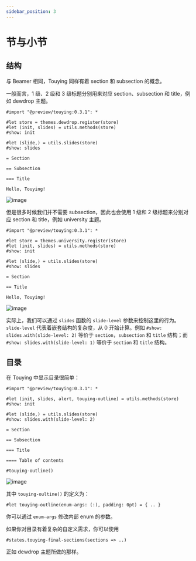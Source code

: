 ```yaml
---
sidebar_position: 3
---
```


# 节与小节

## 结构

与 Beamer 相同，Touying 同样有着 section 和 subsection 的概念。

一般而言，1 级、2 级和 3 级标题分别用来对应 section、subsection 和 title，例如 dewdrop 主题。

```typst
#import "@preview/touying:0.3.1": *

#let store = themes.dewdrop.register(store)
#let (init, slides) = utils.methods(store)
#show: init

#let (slide,) = utils.slides(store)
#show: slides

= Section

== Subsection

=== Title

Hello, Touying!
```

![image](https://github.com/touying-typ/touying/assets/34951714/1574e74d-25c1-418f-a84f-b974f42edae5)

但是很多时候我们并不需要 subsection，因此也会使用 1 级和 2 级标题来分别对应 section 和 title，例如 university 主题。

```typst
#import "@preview/touying:0.3.1": *

#let store = themes.university.register(store)
#let (init, slides) = utils.methods(store)
#show: init

#let (slide,) = utils.slides(store)
#show: slides

= Section

== Title

Hello, Touying!
```

![image](https://github.com/touying-typ/touying/assets/34951714/9dd77c98-9c08-4811-872e-092bbdebf394)

实际上，我们可以通过 `slides` 函数的 `slide-level` 参数来控制这里的行为。`slide-level` 代表着嵌套结构的复杂度，从 0 开始计算。例如 `#show: slides.with(slide-level: 2)` 等价于 `section`，`subsection` 和 `title` 结构；而 `#show: slides.with(slide-level: 1)` 等价于 `section` 和 `title` 结构。


## 目录

在 Touying 中显示目录很简单：

```typst
#import "@preview/touying:0.3.1": *

#let (init, slides, alert, touying-outline) = utils.methods(store)
#show: init

#let (slide,) = utils.slides(store)
#show: slides.with(slide-level: 2)

= Section

== Subsection

=== Title

==== Table of contents

#touying-outline()
```

![image](https://github.com/touying-typ/touying/assets/34951714/3cc09550-d3cc-40c2-a315-22ca8173798f)

其中 `touying-oultine()` 的定义为：

```typst
#let touying-outline(enum-args: (:), padding: 0pt) = { .. }
```

你可以通过 `enum-args` 修改内部 enum 的参数。

如果你对目录有着复杂的自定义需求，你可以使用

```typst
#states.touying-final-sections(sections => ..)
```

正如 dewdrop 主题所做的那样。